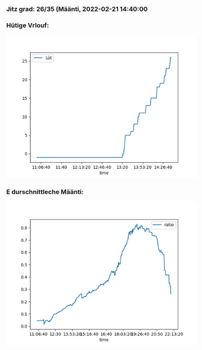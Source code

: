 ### Jitz grad: 26/35 (Määnti, 2022-02-21 14:40:00

### Hütige Vrlouf:
![Graph](Today.png)

### E durschnittleche Määnti:
![Graph](Määnti.png)